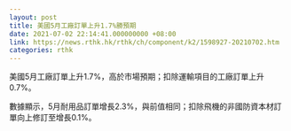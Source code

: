```yaml
---
layout: post
title: 美國5月工廠訂單上升1.7%勝預期
date: 2021-07-02 22:14:41.000000000 +08:00
link: https://news.rthk.hk/rthk/ch/component/k2/1598927-20210702.htm
categories: rthk
---
```


美國5月工廠訂單上升1.7%，高於市場預期；扣除運輸項目的工廠訂單上升0.7%。

數據顯示，5月耐用品訂單增長2.3%，與前值相同；扣除飛機的非國防資本材訂單向上修訂至增長0.1%。
